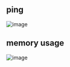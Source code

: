 
## ping
![image](https://github.com/ergo-services/benchmarks/assets/118860/f33285b7-5cf9-4195-aa56-c0f4b867d420)

## memory usage
![image](https://github.com/ergo-services/benchmarks/assets/118860/2003f3e0-c217-4a8c-aa11-63d2d8c50702)
